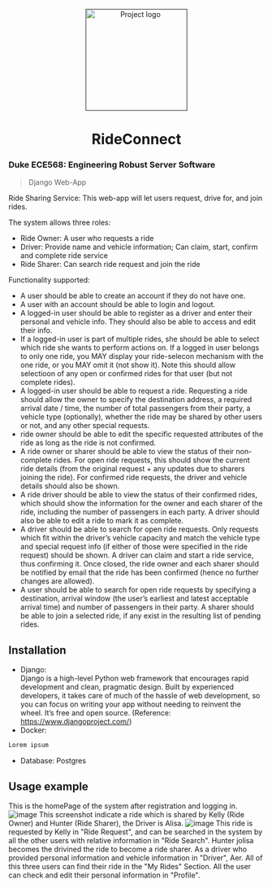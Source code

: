 <p align="center">
<a href="" rel="noopener">
    <img width=200px height=200px src="https://s2.loli.net/2023/01/28/PLAEebtz2dYcSfj.png" alt="Project logo">
</a>
</p>

<h1 align="center">
    RideConnect
</h1>

<h3>
    Duke ECE568: Engineering Robust Server Software
</h3>

> Django Web-App

Ride Sharing Service: This web-app will let users request, drive for, and join rides. 

The system allows three roles:  
- Ride Owner: A user who requests a ride 
- Driver: Provide name and vehicle information; Can claim, start, confirm and complete ride service
- Ride Sharer: Can search ride request and join the ride

Functionality supported: 

- A user should be able to create an account if they do not have one.  
- A user with an account should be able to login and logout.
- A logged-in user should be able to register as a driver and enter their personal and vehicle info. They should also be able to access and edit their info.
- If a logged-in user is part of multiple rides, she should be able to select which ride she wants to perform actions on. If a logged in user belongs to only one ride, you MAY display your ride-selecon mechanism with the one ride, or you MAY omit it (not show it). Note this should allow selectioon of any open or confirmed rides for that user (but not complete rides).
- A logged-in user should be able to request a ride. Requesting a ride should allow the owner to specify the destination address, a required arrival date / time, the number of total passengers from their party, a vehicle type (optionally), whether the ride may be shared by other users or not, and any other special requests.
- ride owner should be able to edit the specific requested attributes of the ride as long as the ride is not confirmed.
- A ride owner or sharer should be able to view the status of their non-complete rides. For open ride requests, this should show the current ride details (from the original request + any updates due to sharers joining the ride). For confirmed ride requests, the driver and vehicle details should also be shown.
- A ride driver should be able to view the status of their confirmed rides, which should show the information for the owner and each sharer of the ride, including the number of passengers in each party. A driver should also be able to edit a ride to mark it as complete.
- A driver should be able to search for open ride requests. Only requests which fit within the driver’s vehicle capacity and match the vehicle type and special request info (if either of those were specified in the ride request) should be shown. A driver can claim and start a ride service, thus confirming it. Once closed, the ride owner and each sharer should be notified by email that the ride has been confirmed (hence no further changes are allowed).
- A user should be able to search for open ride requests by specifying a destination, arrival window (the user’s earliest and latest acceptable arrival time) and number of passengers in their party. A sharer should be able to join a selected ride, if any exist in the resulting list of pending rides.
## Installation
- Django:  
Django is a high-level Python web framework that encourages rapid development and clean, pragmatic design. Built by experienced developers, it takes care of much of the hassle of web development, so you can focus on writing your app without needing to reinvent the wheel. It’s free and open source. (Reference: https://www.djangoproject.com/)
- Docker:

```dockerfile
Lorem ipsum  
```
- Database: Postgres


## Usage example
This is the homePage of the system after registration and logging in.
![image](https://gitlab.oit.duke.edu/rs590/erss-hwk1-xl404-rs590/-/raw/master/homePage.png?inline=false)
This screenshot indicate a ride which is shared by Kelly (Ride Owner) and Hunter (Ride Sharer), the Driver is Alisa. 
![image](https://gitlab.oit.duke.edu/rs590/erss-hwk1-xl404-rs590/-/raw/master/rideDetails.png?inline=false)
This ride is requested by Kelly in "Ride Request", and can be searched in the system by all the other users with relative information in "Ride Search". Hunter jolisa becomes the drivined the ride to become a ride sharer. As a driver who provided personal information and vehicle information in "Driver", Aer. All of this three users can find their ride in the "My Rides" Section. All the user can check and edit their personal information in "Profile".




